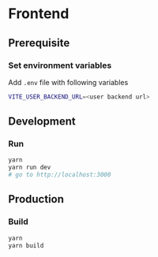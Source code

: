 # Frontend

## Prerequisite

### Set environment variables

Add `.env` file with following variables

```bash
VITE_USER_BACKEND_URL=<user backend url>
```

## Development

### Run

```bash
yarn
yarn run dev
# go to http://localhost:3000
```

## Production

### Build

```bash
yarn
yarn build
```
